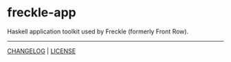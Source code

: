 # freckle-app

Haskell application toolkit used by Freckle (formerly Front Row).

---

[CHANGELOG](./CHANGELOG.md) | [LICENSE](./LICENSE)
